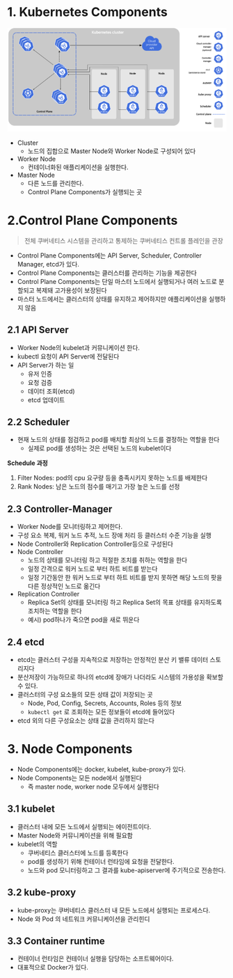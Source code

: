 # 1. Kubernetes Components

![image-20210930203721871](./images/components.png)

* Cluster
  * 노드의 집합으로 Master Node와 Worker Node로 구성되어 있다
* Worker Node
  * 컨테이너화된 애플리케이션을 실행한다.
* Master Node
  * 다른 노드를 관리한다.
  * Control Plane Components가 실행되는 곳



# 2.Control Plane Components

> 전체 쿠버네티스 시스템을 관리하고 통제하는 쿠버네티스 컨트롤 플레인을 관장

* Control Plane Components에는 API Server, Scheduler, Controller Manager, etcd가 있다.
* Control Plane Components는 클러스터를 관리하는 기능을 제공한다
* Control Plane Components는 단일 마스터 노드에서 실행되거나 여러 노드로 분할되고 복제돼 고가용성이 보장된다
* 마스터 노드에서는 클러스터의 상태를 유지하고 제어하지만 애플리케이션을 실행하지 않음



## 2.1 API Server

* Worker Node의 kubelet과 커뮤니케이션 한다.
* kubectl 요청이 API Server에 전달된다
* API Server가 하는 일
  * 유저 인증
  * 요청 검증
  * 데이터 조회(etcd)
  * etcd 업데이트



## 2.2 Scheduler

* 현재 노드의 상태를 점검하고 pod를 배치할 최상의 노드를 결정하는 역할을 한다
  * 실제로 pod를 생성하는 것은 선택된 노드의 kubelet이다

**Schedule 과정**

1. Filter Nodes: pod의 cpu 요구량 등을 충족시키지 못하는 노드를 배제한다
2. Rank Nodes: 남은 노드의 점수를 매기고 가장 높은 노드를 선정



## 2.3 Controller-Manager

* Worker Node를 모니터링하고 제어한다.
* 구성 요소 복제, 워커 노드 추적, 노드 장애 처리 등 클러스터 수준 기능을 실행
* Node Controller와  Replication Controller등으로 구성된다
* Node Controller
  * 노드의 상태를 모니터링 하고 적절한 조치를 취하는 역할을 한다
  * 일정 간격으로 워커 노드로 부터 하트 비트를 받는다
  * 일정 기간동안 한 워커 노드로 부터 하트 비트를 받지 못하면 해당 노드의 팟을 다른 정상적인 노드로 옮긴다
* Replication Controller
  * Replica Set의 상태를 모니터링 하고 Replica Set의 목표 상태를 유지하도록 조치하는 역할을 한다
  * 예시) pod하나가 죽으면 pod을 새로 뛰운다



## 2.4 etcd

* etcd는 클러스터 구성을 지속적으로 저장하는 안정적인 분산 키 밸류 데이터 스토리지다
* 분산저장이 가능하므로 하나의 etcd에 장애가 나더라도 시스템의 가용성을 확보할 수 있다.
* 클러스터의 구성 요소들의 모든 상태 값이 저장되는 곳
  * Node, Pod, Config, Secrets, Accounts, Roles 등의 정보
  * `kubectl get` 로 조회하는 모든 정보들이 etcd에 들어있다
* etcd 외의 다른 구성요소는 상태 값을 관리하지 않는다



# 3. Node Components

* Node Components에는 docker, kubelet, kube-proxy가 있다.
* Node Components는 모든 node에서 실행된다
  * 즉 master node, worker node 모두에서 실행된다



## 3.1 kubelet

* 클러스터 내에 모든 노드에서 실행되는 에이전트이다.
* Master Node와 커뮤니케이션을 위해 필요함
* kubelet의 역할
  * 쿠버네티스 클러스터에 노드를 등록한다
  * pod를 생성하기 위해 컨테이너 런타임에 요청을 전달한다.
  * 노드와 pod  모니터링하고 그 결과를 kube-apiserver에 주기적으로 전송한다.



## 3.2 kube-proxy

* kube-proxy는 쿠버네티스 클러스터 내 모든 노드에서 실행되는 프로세스다.
* Node 와 Pod 의 네트워크 커뮤니케이션을 관리힌디



## 3.3 Container runtime

* 컨테이너 런타임은 컨테이너 실행을 담당하는 소프트웨어이다.
* 대표적으로 Docker가 있다.
